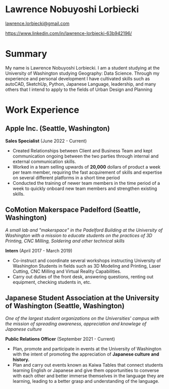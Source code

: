 # Lawrence Nobuyoshi Lorbiecki

lawrence.lorbiecki@gmail.com

https://www.linkedin.com/in/lawrence-lorbiecki-63b942196/

# Summary

My name is Lawrence Nobuyoshi Lorbiecki. I am a student studying at the University of Washington
studying Geography: Data Science. Through my experience and personal development I have cultivated
skills such as autoCAD, SketchUp, Python, Japanese Language, leadership, and many others that I intend
to apply to the fields of Urban Design and Planning

# Work Experience

## Apple Inc. (Seattle, Washington)

**Sales Specialist** (June 2022 - Current)

- Created Relationships between Client and Business Team and kept communication ongoing between the two
parties through internal and external communication skills.
- Worked in a team selling upwards of **20,000** dollars of product a week per team member, requiring the fast
acquirement of skills and expertise on several different platforms in a short time period
- Conducted the training of newer team members in the time period of a week to quickly onboard new team
members and strengthen existing skills.

## CoMotion Makerspace Padelford (Seattle, Washington)
*A small lab and "makerspace" in the Padelford Building at the University of Washington with a mission
to educate students on the practices of 3D Printing, CNC Milling, Soldering and other technical skills*

**Intern** (April 2017 - March 2019)

- Co-instruct and coordinate several workshops instructing University of Washington Students in fields such as 3D
Modeling and Printing, Laser Cutting, CNC Milling and Virtual Reality Capabilities.
- Carry out duties of the front desk, answering questions, renting out equipment, checking students in, etc.

## Japanese Student Association at the University of Washington (Seattle, Washington)
*One of the largest student organizations on the Universities' campus with the mission of
spreading awareness, appreciation and knowlege of Japanese culture*

**Public Relations Officer** (September 2021 - Current)

- Plan, promote and participate in events at the University of Washington with the intent of promoting the
appreciation of **Japanese culture and history.**
- Plan and carry out events known as Kaiwa Tables that connect students learning English or Japanese and give
them opportunities to converse with each other and better immerse themselves in the language they are learning, leading to a better grasp and understanding of the language.


[Apple Inc.]: https://www.apple.com/
[CoMotion ]: https://comotion.uw.edu/
[Japanese Student Association @ UW]: https://www.facebook.com/jsaudub/
